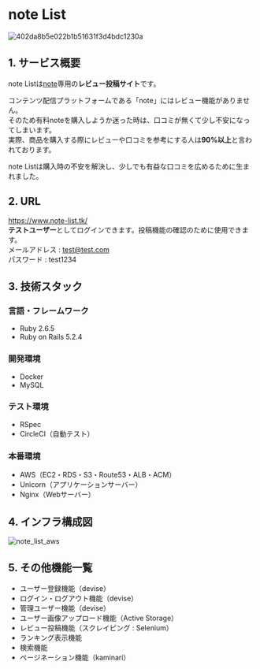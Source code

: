 # note List
![402da8b5e022b1b51631f3d4bdc1230a](https://user-images.githubusercontent.com/59598693/83468013-87594880-a4b6-11ea-9604-13f7fa04fdc6.png)

## 1. サービス概要
note Listは[note](https://note.com/)専用の**レビュー投稿サイト**です。<br>

コンテンツ配信プラットフォームである「note」にはレビュー機能がありません。<br>
そのため有料noteを購入しようか迷った時は、口コミが無くて少し不安になってしまいます。<br>
実際、商品を購入する際にレビューや口コミを参考にする人は**90%以上**と言われております。<br>

note Listは購入時の不安を解決し、少しでも有益な口コミを広めるために生まれました。


## 2. URL
https://www.note-list.tk/<br>
**テストユーザー**としてログインできます。投稿機能の確認のために使用できます。<br>
メールアドレス : test@test.com<br>
パスワード : test1234


## 3. 技術スタック
### 言語・フレームワーク
- Ruby 2.6.5
- Ruby on Rails 5.2.4
### 開発環境
- Docker
- MySQL
### テスト環境
- RSpec
- CircleCI（自動テスト）
### 本番環境
- AWS（EC2・RDS・S3・Route53・ALB・ACM）
- Unicorn（アプリケーションサーバー）
- Nginx（Webサーバー）

## 4. インフラ構成図
![note_list_aws](https://user-images.githubusercontent.com/59598693/83466728-f5037580-a4b2-11ea-96dc-9ae2934c7473.png)


## 5. その他機能一覧
- ユーザー登録機能（devise）
- ログイン・ログアウト機能（devise）
- 管理ユーザー機能（devise）
- ユーザー画像アップロード機能（Active Storage）
- レビュー投稿機能（スクレイピング : Selenium）
- ランキング表示機能
- 検索機能
- ページネーション機能（kaminari）